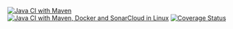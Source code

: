 [![Java CI with Maven](https://github.com/smfasihaly/TddProject/actions/workflows/maven.yml/badge.svg)](https://github.com/smfasihaly/TddProject/actions/workflows/maven.yml)
[![Java CI with Maven, Docker and SonarCloud in Linux](https://github.com/smfasihaly/TddProject/actions/workflows/maven_Sonar.yml/badge.svg)](https://github.com/smfasihaly/TddProject/actions/workflows/maven_Sonar.yml)
[![Coverage Status](https://coveralls.io/repos/github/smfasihaly/TddProject/badge.svg?branch=master)](https://coveralls.io/github/smfasihaly/TddProject?branch=master)
